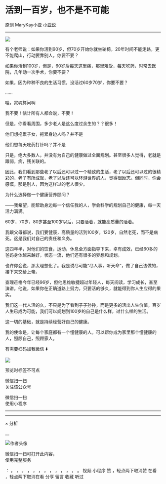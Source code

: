 #  活到一百岁，也不是不可能

原创  MaryKay小亚  [ 小亚说 ](javascript:void\(0\);)

__ _ _ _ _

![](https://mmbiz.qpic.cn/mmbiz_jpg/A8SKDch4cJGUaor4VibQJ7txXqj8iacE6TB4cica3rUgMHlQ3tuvTGfVXpABMcebUAWdfl13621XZiatEzDQbdSNpg/640?wx_fmt=jpeg)

有个老师说：如果你活到90岁，但70岁开始你就坐轮椅，20年时间不能走路，更不能爬山，行动要靠别人，你要不要？

如果你活到100岁，但是，60岁后每天这里痛，那里难受，每天吃药，时常去医院，几年动一次手术，你要不要？

如果，因为种种不良的生活习惯，没活过60岁70岁，你要不要？

……

哇，灵魂拷问啊

我不要！估计所有人都会说，不要！

但是，你看看周围，多少老人是这么度过余生的？？很多！

他们想拖累子女，拖累身边人吗？并不是

他们想每天吃药打针吗？并不是

只是，绝大多数人，并没有为自己的健康做过全面规划。甚至很多人觉得，老就是跟弱，病，残关联的。

因此，我们看到那些老了以后还可以过一个精致的生活，老了以后还可以过的很精彩的，老了有所成就，老了以后还可以环游世界的人，觉得很励志。但同时，你会感慨，那是别人，因为这样过的老人很少。

为什么选择做一个健康营养顾问？

——我希望，能帮助身边每一个信任我的人，学会科学的规划自己的健康，每一天活力满满。

60岁，70岁，80岁甚至100岁以后，只要活着，就能高质量的活着。

我跟父母都说，我们要健康，高质量的活到100岁，120岁，自然老死，而不是病死。这是我们对自己的责任和义务。

这四年半，对他们的饮食，运动，休息全方面指导下来，卓有成效，已经60多的爸妈身体越来越好，状态一流，他们还有很多的梦想和规划。

也许你会说，那太理想化了。我是说尽可能“尽人事，听天命”，做了自己该做的，接下来交给上帝。

查理芒格今年已经96岁，但他思维敏捷超过年轻人，每天阅读，学习成长，甚至演讲。他说，如果你在正确道路上努力，只要活的够久，就能得到你人生应得的果实。

我们这一代人活的久，不只是为了看到子子孙孙，而是更多的活出人生价值，百岁人生已成为可能，我们可以规划到100岁的自己是什么样，过什么样的生活。

这一切的基础，就是持续经营好自己的健康。

我的使命是，让每个家庭都有一个懂健康的人。可以帮你成为家里那个懂健康的人，照顾自己，照顾家人。

有需要扫码加我微信  ⬇️

![](https://mmbiz.qpic.cn/mmbiz_jpg/A8SKDch4cJGUaor4VibQJ7txXqj8iacE6TKa6QPtSbqrxwcZUW0N7YnoneqvQ0IpKYIoJVRukDnNwCwibXaHX6Yyw/640?wx_fmt=jpeg)

预览时标签不可点

微信扫一扫  
关注该公众号



微信扫一扫  
使用小程序

****



****



×  分析

__

![作者头像](http://mmbiz.qpic.cn/mmbiz_png/A8SKDch4cJE0KicTMyrVCx3VLqEgic5sJ1V5QeGZTibG9GLZlSCXSj5ByXNkib5PBrZVMkI41KKxgwE1K9gfypUeRg/0?wx_fmt=png)

微信扫一扫可打开此内容，  
使用完整服务

：  ，  ，  ，  ，  ，  ，  ，  ，  ，  ，  ，  ，  。  视频  小程序  赞  ，轻点两下取消赞  在看  ，轻点两下取消在看
分享  留言  收藏  听过

